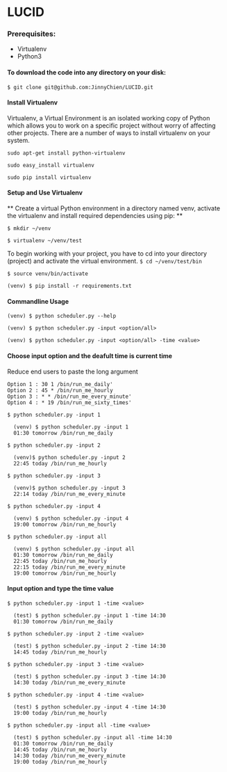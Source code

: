 # LUCID

### Prerequisites:
  - Virtualenv
  - Python3

#### To download the code into any directory on your disk:

  `$ git clone git@github.com:JinnyChien/LUCID.git`

#### Install Virtualenv
Virtualenv, a Virtual Environment is an isolated working copy of Python which allows you to work on a specific project without worry of affecting other projects. There are a number of ways to install virtualenv on your system.

  `sudo apt-get install python-virtualenv`
  
  `sudo easy_install virtualenv`
  
  `sudo pip install virtualenv`

#### Setup and Use Virtualenv

** Create a virtual Python environment in a directory named venv, activate the virtualenv and install required dependencies using pip: **
  
   `$ mkdir ~/venv`
  
  `$ virtualenv ~/venv/test`
  
  To begin working with your project, you have to cd into your directory (project) and activate the virtual environment.
  `$ cd ~/venv/test/bin`

  `$ source venv/bin/activate`

  `(venv) $ pip install -r requirements.txt`

#### Commandline Usage

  `(venv) $ python scheduler.py --help `
  
  `(venv) $ python scheduler.py -input <option/all> `
  
  `(venv) $ python scheduler.py -input <option/all> -time <value>`

#### Choose input option and the deafult time is current time 
Reduce end users to paste the long argument

    Option 1 : 30 1 /bin/run_me_daily'
    Option 2 : 45 * /bin/run_me_hourly
    Option 3 : * * /bin/run_me_every_minute'
    Option 4 : * 19 /bin/run_me_sixty_times'

  `$ python scheduler.py -input 1`
  
      (venv) $ python scheduler.py -input 1
      01:30 tomorrow /bin/run_me_daily
  
  `$ python scheduler.py -input 2`
  
      (venv)$ python scheduler.py -input 2
      22:45 today /bin/run_me_hourly
  
  `$ python scheduler.py -input 3`
  
      (venv)$ python scheduler.py -input 3
      22:14 today /bin/run_me_every_minute
  
  `$ python scheduler.py -input 4`
  
      (venv) $ python scheduler.py -input 4
      19:00 tomorrow /bin/run_me_hourly
  
  `$ python scheduler.py -input all`
  
      (venv) $ python scheduler.py -input all
      01:30 tomorrow /bin/run_me_daily
      22:45 today /bin/run_me_hourly
      22:15 today /bin/run_me_every_minute
      19:00 tomorrow /bin/run_me_hourly

#### Input option and type the time value

  `$ python scheduler.py -input 1 -time <value>`
  
      (test) $ python scheduler.py -input 1 -time 14:30
      01:30 tomorrow /bin/run_me_daily
  
  `$ python scheduler.py -input 2 -time <value>`
  
      (test) $ python scheduler.py -input 2 -time 14:30
      14:45 today /bin/run_me_hourly
  
  `$ python scheduler.py -input 3 -time <value>`
  
      (test) $ python scheduler.py -input 3 -time 14:30
      14:30 today /bin/run_me_every_minute
  
  `$ python scheduler.py -input 4 -time <value>`
  
      (test) $ python scheduler.py -input 4 -time 14:30
      19:00 today /bin/run_me_hourly
  
  `$ python scheduler.py -input all -time <value>`
  
      (test) $ python scheduler.py -input all -time 14:30
      01:30 tomorrow /bin/run_me_daily
      14:45 today /bin/run_me_hourly
      14:30 today /bin/run_me_every_minute
      19:00 today /bin/run_me_hourly
